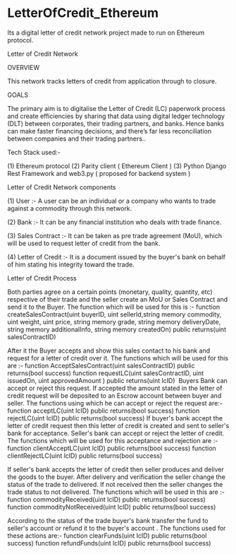 # LetterOfCredit_Ethereum
Its a digital letter of credit network project made to run on Ethereum protocol.

Letter of Credit Network


OVERVIEW

This network tracks letters of credit from application through to closure. 


GOALS

The primary aim is to digitalise the Letter of Credit (LC) paperwork process and create efficiencies by sharing that data using digital ledger technology (DLT) between corporates, their trading partners, and banks. Hence banks can make faster financing decisions, and there’s far less reconciliation between companies and their trading partners..

Tech Stack used:-

(1) Ethereum protocol
(2) Parity client ( Ethereum Client )
(3) Python Django Rest Framework and web3.py  ( proposed for backend system )


Letter of Credit Network components 

(1) User :- A user can be an individual or a company who wants to trade against a commodity 			through this network.

(2) Bank :- It can be any financial institution who deals with trade finance.

(3) Sales Contract :- It can be taken as pre trade agreement (MoU), which will be used to request		 letter of credit from the bank.

(4) Letter of Credit :- It is a document issued by the buyer's bank on behalf of him stating his 			integrity toward the trade.







Letter of Credit Process 


 Both parties agree on a certain points (monetary, quality, quantity, etc)  respective of their trade and the seller create an MoU or Sales Contract and send it to the Buyer. The function which will be used for this is :-
function createSalesContract(uint buyerID, uint sellerId,string memory commodity, uint weight, uint price, string memory grade, string memory deliveryDate, string memory additionalInfo, string memory createdOn) public returns(uint salesContractID)  
		
After it the Buyer accepts and show this sales contact to his bank and request for a letter of credit over it. The functions which will be used for this are :-
function AcceptSalesContract(uint salesContractID) public returns(bool success)
function requestLC(uint salesContractID, uint issuedOn, uint approvedAmount ) public returns(uint lcID) 
Buyers Bank can accept or reject this request. If accepted the amount stated in the letter of credit request will be deposited to an Escrow account between buyer and seller. The functions using which he can accept or reject the request are:-
function acceptLC(uint lcID) public returns(bool success)
function rejectLC(uint lcID) public returns(bool success) 
If buyer's  bank accept the letter of credit request then this letter of credit is created and sent to seller's bank for acceptance. Seller's bank can accept or reject the letter of credit. The functions which will be used for this acceptance and rejection are :-
function clientAcceptLC(uint lcID) public returns(bool success)
function clientRejectLC(uint lcID) public returns(bool success)   

 If seller's bank accepts the letter of credit then seller produces and deliver the goods to the buyer. After delivery and verification the seller change the status of the trade to delivered. If not received then the seller changes the trade status to not delivered. The functions which will be used in this are :-
function commodityReceived(uint lcID) public returns(bool success)
function commodityNotReceived(uint lcID) public returns(bool success)  

According to the status of the trade buyer's bank transfer the fund to seller's  account or refund it to the buyer's account . The functions used for these actions are:-
function clearFunds(uint lcID) public returns(bool success)
function refundFunds(uint lcID) public returns(bool success)  
